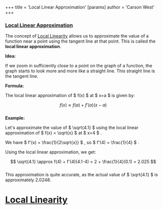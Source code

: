 +++
 title = 'Local Linear Approximation'
[params]
	author = 'Carson West'
+++
### [Local Linear Approximation](./../local-linear-approximation/) 
The concept of [Local Linearity](./../local-linearity/) allows us to approximate the value of a function near a point using the tangent line at that point. This is called the **local linear approximation**.

**Idea:**

If we zoom in sufficiently close to a point on the graph of a function, the graph starts to look more and more like a straight line. This straight line is the tangent line.

**Formula:**

The local linear approximation of  $ f(x) $  at  $ x=a $  is given by:

 $$ f(x) \approx f(a) + f'(a)(x-a) $$  
**Example:**

Let's approximate the value of  $ \sqrt{4.1} $  using the local linear approximation of  $ f(x) = \sqrt{x} $  at  $ x=4 $ .

We have  $ f'(x) = \frac{1}{2\sqrt{x}} $ , so  $ f'(4) = \frac{1}{4} $ . 

Using the local linear approximation, we get:

 $$ \sqrt{4.1} \approx f(4) + f'(4)(4.1-4) = 2 + \frac{1}{4}(0.1) = 2.025 $$  
This approximation is quite accurate, as the actual value of  $ \sqrt{4.1} $  is approximately 2.0248.

# [Local Linearity](./../local-linearity/)